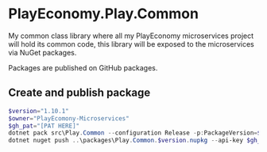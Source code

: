 # PlayEconomy.Play.Common

My common class library where all my PlayEconomy microservices project will hold its common code, this library will be
exposed to the microservices via NuGet packages.

Packages are published on GitHub packages.

## Create and publish package

```powershell
$version="1.10.1"
$owner="PlayEcomony-Microservices"
$gh_pat="[PAT HERE]"
dotnet pack src\Play.Common --configuration Release -p:PackageVersion=$version -p:RepositoryUrl=https://github.com/$owner/Play.Common -o ..\packages
dotnet nuget push ..\packages\Play.Common.$version.nupkg --api-key $gh_pat --source "github"
```
